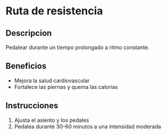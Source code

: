 # Ruta de resistencia

## Descripcion
Pedalear durante un tiempo prolongado a ritmo constante.

## Beneficios
- Mejora la salud cardiovascular
- Fortalece las piernas y quema las calorias

## Instrucciones
1. Ajusta el asiento y los pedales
2. Pedalea durante 30-60 minutos a una intensidad moderada
